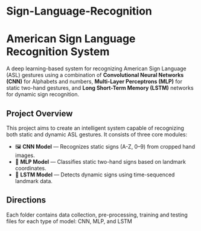 # Sign-Language-Recognition

# American Sign Language Recognition System 

A deep learning-based system for recognizing American Sign Language (ASL) gestures using a combination of **Convolutional Neural Networks (CNN)** for Alphabets and numbers, **Multi-Layer Perceptrons (MLP)** for static two-hand gestures, and **Long Short-Term Memory (LSTM)** networks for dynamic sign recognition.

## Project Overview

This project aims to create an intelligent system capable of recognizing both static and dynamic ASL gestures. It consists of three core modules:

- 🖼️ **CNN Model** — Recognizes static signs (A-Z, 0–9) from cropped hand images.
- 🧠 **MLP Model** — Classifies static two-hand signs based on landmark coordinates.
- 🎥 **LSTM Model** — Detects dynamic signs using time-sequenced landmark data.

 ## Directions

 Each folder contains data collection, pre-processing, training and testing files for each type of model: CNN, MLP, and LSTM



